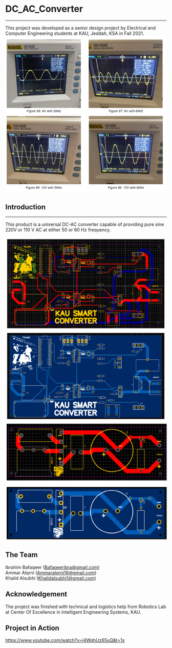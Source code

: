 # DC_AC_Converter
_____  

This project was developed as a senior design project by Electrical and Computer Engineering students at KAU, Jeddah, KSA in Fall 2021.  
![Alt text](waveforms.png)


## Introduction
_____  

This product is a universal DC-AC converter capable of providing pure sine 220V or 110 V AC at either 50 or 60 Hz frequency. 


![Alt text](PCB1.png)
![Alt text](pcb2.png)


## The Team
Ibrahim Bafaqeer (Bafaqeeribra@gmail.com)  
Ammar Alqrni (Ammaralqrni16@gmail.com)  
Khalid Alsubhi (Khalidalsubhi1@gmail.com)  

## Acknowledgement
The project was finished with technical and logistics help from Robotics Lab at Center Of Excellence in Intelligent Engineering Systems, KAU.

## Project in Action  
https://www.youtube.com/watch?v=j4WqhUz65uQ&t=1s

